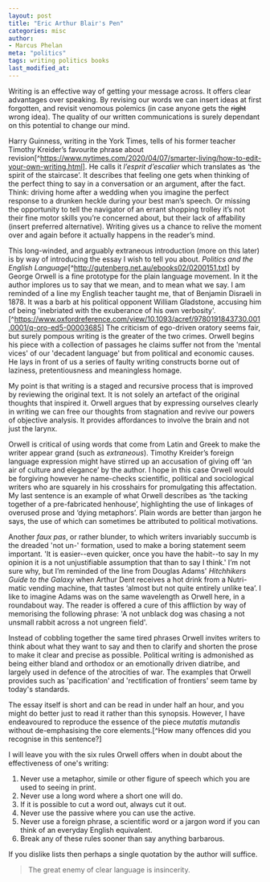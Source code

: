 ```yaml
---
layout: post
title: "Eric Arthur Blair's Pen"
categories: misc
author:
- Marcus Phelan
meta: "politics"
tags: writing politics books
last_modified_at:
---
```


Writing is an effective way of getting your message across. It offers clear advantages over speaking. By revising our words we can insert ideas at first forgotten, and revisit venomous polemics (in case anyone gets the ~~right~~ wrong idea). The quality of our written communications is surely dependant on this potential to change our mind.

Harry Guinness, writing in the York Times, tells of his former teacher Timothy Kreider’s favourite phrase about revision[^https://www.nytimes.com/2020/04/07/smarter-living/how-to-edit-your-own-writing.html]. He calls it _l’esprit d’escalier_ which translates as ‘the spirit of the staircase’. It describes that feeling one gets when thinking of the perfect thing to say in a conversation or an argument, after the fact. Think: driving home after a wedding when you imagine the perfect response to a drunken heckle during your best man’s speech. Or missing the opportunity to tell the navigator of an errant shopping trolley it’s not their fine motor skills you’re concerned about, but their lack of affability (insert preferred alternative). Writing gives us a chance to relive the moment over and again before it actually happens in the reader’s mind.

This long-winded, and arguably extraneous introduction (more on this later) is by way of introducing the essay I wish to tell you about. _Politics and the English Language_[^http://gutenberg.net.au/ebooks02/0200151.txt] by George Orwell is a fine prototype for the plain language movement. In it the author implores us to say that we mean, and to mean what we say. I am reminded of a line my English teacher taught me, that of Benjamin Disraeli in 1878. It was a barb at his political opponent William Gladstone, accusing him of being 'inebriated with the exuberance of his own verbosity'.[^https://www.oxfordreference.com/view/10.1093/acref/9780191843730.001.0001/q-oro-ed5-00003685] The criticism of ego-driven oratory seems fair, but surely pompous writing is the greater of the two crimes. Orwell begins his piece with a collection of passages he claims suffer not from the 'mental vices' of our 'decadent language' but from political and economic causes. He lays in front of us a series of faulty writing constructs borne out of laziness, pretentiousness and meaningless homage.

My point is that writing is a staged and recursive process that is improved by reviewing the original text. It is not solely an artefact of the original thoughts that inspired it. Orwell argues that by expressing ourselves clearly in writing we can free our thoughts from stagnation and revive our powers of objective analysis. It provides affordances to involve the brain and not just the larynx.

Orwell is critical of using words that come from Latin and Greek to make the writer appear grand (such as *extraneous*). Timothy Kreider’s foreign language expression might have stirred up an accusation of giving off ‘an air of culture and elegance’ by the author. I hope in this case Orwell would be forgiving however  he name-checks scientific, political and sociological writers who are squarely in his crosshairs for promulgating this affectation. My last sentence is an example of what Orwell describes as ‘the tacking together of a pre-fabricated henhouse’, highlighting the use of linkages of overused prose and ‘dying metaphors’. Plain words are better than jargon he says, the use of which can sometimes be attributed to political motivations.

Another _faux pas_, or rather blunder, to which writers invariably succumb is the dreaded 'not un-' formation, used to make a boring statement seem important. 'It is easier--even quicker, once you have the habit--to say In my opinion it is a not unjustifiable assumption that than to say I think.' I’m not sure why, but I’m reminded of the line from Douglas Adams' *Hitchhikers Guide to the Galaxy* when Arthur Dent receives a hot drink from a Nutri-matic vending machine, that tastes ‘almost but not quite entirely unlike tea’. I like to imagine Adams was on the same wavelength as Orwell here, in a roundabout way. The reader is offered a cure of this affliction by way of memorising the following phrase: 'A not unblack dog was chasing a not unsmall rabbit across a not ungreen field'.

Instead of cobbling together the same tired phrases Orwell invites writers to think about what they want to say and then to clarify and shorten the prose to make it clear and precise as possible. Political writing is admonished as being either bland and orthodox or an emotionally driven diatribe, and largely used in defence of the atrocities of war. The examples that Orwell provides such as 'pacification' and 'rectification of frontiers' seem tame by today's standards.

The essay itself is short and can be read in under half an hour, and you might do better just to read it rather than this synopsis. However, I have endeavoured to reproduce the essence of the piece _mutatis mutandis_ without de-emphasising the core elements.[^How many offences did you recognise in this sentence?]

I will leave you with the six rules Orwell offers when in doubt about the effectiveness of one's writing:

1. Never use a metaphor, simile or other figure of speech which you are used to seeing in print.
2. Never use a long word where a short one will do.
3. If it is possible to cut a word out, always cut it out.
4. Never use the passive where you can use the active.
5. Never use a foreign phrase, a scientific word or a jargon word if you can think of an everyday English equivalent.
6. Break any of these rules sooner than say anything barbarous.

If you dislike lists then perhaps a single quotation by the author will suffice.

>The great enemy of clear language is insincerity.
